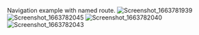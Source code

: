 Navigation example with named route.
![Screenshot_1663781939](https://user-images.githubusercontent.com/52621536/191573724-defd679e-3728-4bc1-9466-c54975b3f2f3.png)
![Screenshot_1663782045](https://user-images.githubusercontent.com/52621536/191573776-e612bda3-9804-4581-a3f6-c06776371ff5.png)
![Screenshot_1663782040](https://user-images.githubusercontent.com/52621536/191573780-7dfda91a-f529-420c-98cf-05715326226f.png)
![Screenshot_1663782043](https://user-images.githubusercontent.com/52621536/191573781-e01856af-8607-45f5-aba7-87b607ee39aa.png)
